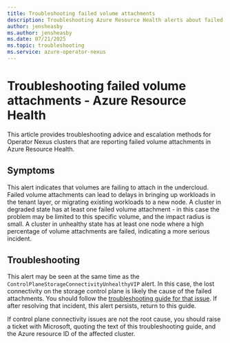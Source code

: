 ```yaml
---
title: Troubleshooting failed volume attachments
description: Troubleshooting Azure Resource Health alerts about failed volume attachments
author: jensheasby
ms.author: jensheasby
ms.date: 07/21/2025
ms.topic: troubleshooting
ms.service: azure-operator-nexus
---
```


# Troubleshooting failed volume attachments - Azure Resource Health

This article provides troubleshooting advice and escalation methods for Operator Nexus clusters that are
reporting failed volume attachments in Azure Resource Health.

## Symptoms

This alert indicates that volumes are failing to attach in the undercloud. Failed volume attachments can lead
to delays in bringing up workloads in the tenant layer, or migrating existing workloads to a new node. A
cluster in degraded state has at least one failed volume attachment - in this case the problem may be limited
to this specific volume, and the impact radius is small. A cluster in unhealthy state has at least one node
where a high percentage of volume attachments are failed, indicating a more serious incident.

## Troubleshooting

This alert may be seen at the same time as the `ControlPlaneStorageConnectivityUnhealthyVIP` alert. In this
case, the lost connectivity on the storage control plane is likely the cause of the failed attachments. You
should follow the [troubleshooting guide for that issue]. If after resolving that incident, this alert persists,
return to this guide.

If control plane connectivity issues are not the root cause, you should raise a ticket with Microsoft, quoting the
text of this troubleshooting guide, and the Azure resource ID of the affected cluster.

[troubleshooting guide for that issue]: ./troubleshoot-storage-control-plane-disconnected.md
